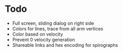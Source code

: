 # Todo

- Full screen, sliding dialog on right side
- Colors for lines, trace from all arm vertices
- Color based on velocity
- Prevent 0 velocity generation
- Shareable links and hex encoding for spirographs
